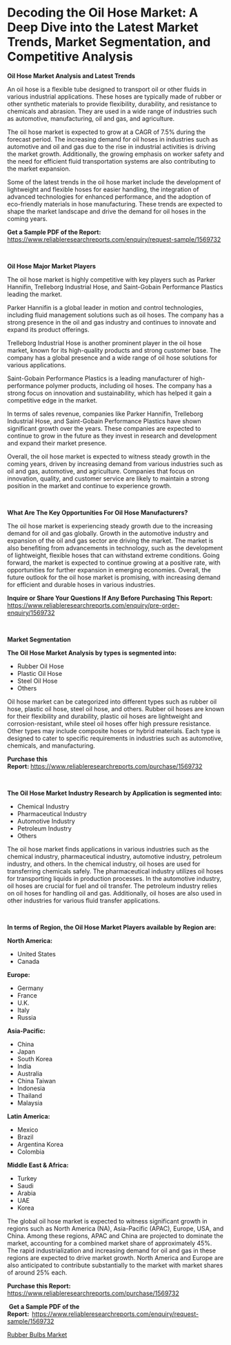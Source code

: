 <p><h1>Decoding the Oil Hose Market: A Deep Dive into the Latest Market Trends, Market Segmentation, and Competitive Analysis</h1></p><p><strong>Oil Hose Market Analysis and Latest Trends</strong></p>
<p><p>An oil hose is a flexible tube designed to transport oil or other fluids in various industrial applications. These hoses are typically made of rubber or other synthetic materials to provide flexibility, durability, and resistance to chemicals and abrasion. They are used in a wide range of industries such as automotive, manufacturing, oil and gas, and agriculture.</p><p>The oil hose market is expected to grow at a CAGR of 7.5% during the forecast period. The increasing demand for oil hoses in industries such as automotive and oil and gas due to the rise in industrial activities is driving the market growth. Additionally, the growing emphasis on worker safety and the need for efficient fluid transportation systems are also contributing to the market expansion.</p><p>Some of the latest trends in the oil hose market include the development of lightweight and flexible hoses for easier handling, the integration of advanced technologies for enhanced performance, and the adoption of eco-friendly materials in hose manufacturing. These trends are expected to shape the market landscape and drive the demand for oil hoses in the coming years.</p></p>
<p><strong>Get a Sample PDF of the Report:&nbsp;</strong> <a href="https://www.reliableresearchreports.com/enquiry/request-sample/1569732">https://www.reliableresearchreports.com/enquiry/request-sample/1569732</a></p>
<p>&nbsp;</p>
<p><strong>Oil Hose Major Market Players</strong></p>
<p><p>The oil hose market is highly competitive with key players such as Parker Hannifin, Trelleborg Industrial Hose, and Saint-Gobain Performance Plastics leading the market. </p><p>Parker Hannifin is a global leader in motion and control technologies, including fluid management solutions such as oil hoses. The company has a strong presence in the oil and gas industry and continues to innovate and expand its product offerings.</p><p>Trelleborg Industrial Hose is another prominent player in the oil hose market, known for its high-quality products and strong customer base. The company has a global presence and a wide range of oil hose solutions for various applications.</p><p>Saint-Gobain Performance Plastics is a leading manufacturer of high-performance polymer products, including oil hoses. The company has a strong focus on innovation and sustainability, which has helped it gain a competitive edge in the market.</p><p>In terms of sales revenue, companies like Parker Hannifin, Trelleborg Industrial Hose, and Saint-Gobain Performance Plastics have shown significant growth over the years. These companies are expected to continue to grow in the future as they invest in research and development and expand their market presence.</p><p>Overall, the oil hose market is expected to witness steady growth in the coming years, driven by increasing demand from various industries such as oil and gas, automotive, and agriculture. Companies that focus on innovation, quality, and customer service are likely to maintain a strong position in the market and continue to experience growth.</p></p>
<p>&nbsp;</p>
<p><strong>What Are The Key Opportunities For Oil Hose Manufacturers?</strong></p>
<p><p>The oil hose market is experiencing steady growth due to the increasing demand for oil and gas globally. Growth in the automotive industry and expansion of the oil and gas sector are driving the market. The market is also benefiting from advancements in technology, such as the development of lightweight, flexible hoses that can withstand extreme conditions. Going forward, the market is expected to continue growing at a positive rate, with opportunities for further expansion in emerging economies. Overall, the future outlook for the oil hose market is promising, with increasing demand for efficient and durable hoses in various industries.</p></p>
<p><strong>Inquire or Share Your Questions If Any Before Purchasing This Report:</strong> <a href="https://www.reliableresearchreports.com/enquiry/pre-order-enquiry/1569732">https://www.reliableresearchreports.com/enquiry/pre-order-enquiry/1569732</a></p>
<p>&nbsp;</p>
<p><strong>Market Segmentation</strong></p>
<p><strong>The Oil Hose Market Analysis by types is segmented into:</strong></p>
<p><ul><li>Rubber Oil Hose</li><li>Plastic Oil Hose</li><li>Steel Oil Hose</li><li>Others</li></ul></p>
<p><p>Oil hose market can be categorized into different types such as rubber oil hose, plastic oil hose, steel oil hose, and others. Rubber oil hoses are known for their flexibility and durability, plastic oil hoses are lightweight and corrosion-resistant, while steel oil hoses offer high pressure resistance. Other types may include composite hoses or hybrid materials. Each type is designed to cater to specific requirements in industries such as automotive, chemicals, and manufacturing.</p></p>
<p><strong>Purchase this Report:&nbsp;</strong><a href="https://www.reliableresearchreports.com/purchase/1569732">https://www.reliableresearchreports.com/purchase/1569732</a></p>
<p>&nbsp;</p>
<p><strong>The Oil Hose Market Industry Research by Application is segmented into:</strong></p>
<p><ul><li>Chemical Industry</li><li>Pharmaceutical Industry</li><li>Automotive Industry</li><li>Petroleum Industry</li><li>Others</li></ul></p>
<p><p>The oil hose market finds applications in various industries such as the chemical industry, pharmaceutical industry, automotive industry, petroleum industry, and others. In the chemical industry, oil hoses are used for transferring chemicals safely. The pharmaceutical industry utilizes oil hoses for transporting liquids in production processes. In the automotive industry, oil hoses are crucial for fuel and oil transfer. The petroleum industry relies on oil hoses for handling oil and gas. Additionally, oil hoses are also used in other industries for various fluid transfer applications.</p></p>
<p>&nbsp;</p>
<p><strong>In terms of Region, the Oil Hose Market Players available by Region are:</strong></p>
<p>
    <p> <strong> North America: </strong>
        <ul>
            <li>United States</li>
            <li>Canada</li>
        </ul>
        </p> 
    <p> <strong> Europe: </strong>
        <ul>
            <li>Germany</li>
            <li>France</li>
            <li>U.K.</li>
            <li>Italy</li>
            <li>Russia</li>
        </ul>
        </p> 
    <p> <strong> Asia-Pacific: </strong>
        <ul>
            <li>China</li>
            <li>Japan</li>
            <li>South Korea</li>
            <li>India</li>
            <li>Australia</li>
            <li>China Taiwan</li>
            <li>Indonesia</li>
            <li>Thailand</li>
            <li>Malaysia</li>
        </ul>
        </p> 
    <p> <strong> Latin America: </strong>
        <ul>
            <li>Mexico</li>
            <li>Brazil</li>
            <li>Argentina Korea</li>
            <li>Colombia</li>
        </ul>
        </p> 
    <p> <strong> Middle East & Africa: </strong>
        <ul>
            <li>Turkey</li>
            <li>Saudi</li>
            <li>Arabia</li>
            <li>UAE</li>
            <li>Korea</li>
        </ul>
    </p>
    </p>
<p><p>The global oil hose market is expected to witness significant growth in regions such as North America (NA), Asia-Pacific (APAC), Europe, USA, and China. Among these regions, APAC and China are projected to dominate the market, accounting for a combined market share of approximately 45%. The rapid industrialization and increasing demand for oil and gas in these regions are expected to drive market growth. North America and Europe are also anticipated to contribute substantially to the market with market shares of around 25% each.</p></p>
<p><strong>Purchase this Report: </strong><a href="https://www.reliableresearchreports.com/purchase/1569732">https://www.reliableresearchreports.com/purchase/1569732</a></p>
<p>&nbsp;<strong>Get a Sample PDF of the Report:&nbsp;&nbsp;</strong><a href="https://www.reliableresearchreports.com/enquiry/request-sample/1569732">https://www.reliableresearchreports.com/enquiry/request-sample/1569732</a></p>
<p><strong></strong></p>
<p><p><a href="https://github.com/brenzgnarento/Market-Research-Report-List-1/blob/main/rubber-bulbs-market.md">Rubber Bulbs Market</a></p></p>